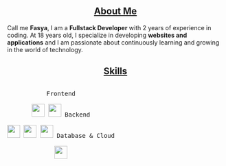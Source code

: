 <h2 align="center"><u>About Me</u></h2>
Call me <b>Fasya</b>, I am a <b>Fullstack Developer</b> with 2 years of experience in coding. 
At 18 years old, I specialize in developing <b>websites and applications</b> and I am passionate 
about continuously learning and growing in the world of technology.

<h2 align="center"><u>Skills</u></h2>
<p style="display: inline-block;" align="center">
  <kbd>
    <kbd>Frontend</kbd>
    <br><br>
    <img width="30px" src="https://cdn.jsdelivr.net/gh/devicons/devicon/icons/react/react-original.svg" />
    <img width="30px" src="https://cdn.jsdelivr.net/gh/devicons/devicon/icons/nextjs/nextjs-original.svg" />
  </kbd>
  <kbd>
    <kbd>Backend</kbd>
    <br><br>
    <img width="30px" src="https://cdn.jsdelivr.net/gh/devicons/devicon/icons/nodejs/nodejs-original.svg" />
    <img width="30px" src="https://cdn.jsdelivr.net/gh/devicons/devicon/icons/express/express-original.svg" />
    <img width="30px" src="https://cdn.jsdelivr.net/gh/devicons/devicon/icons/graphql/graphql-plain.svg" />
  </kbd>
  <kbd>
    <kbd>Database & Cloud</kbd>
    <br><br>
    <img width="30px" src="https://cdn.jsdelivr.net/gh/devicons/devicon/icons/amazonwebservices/amazonwebservices-original.svg" />
  </kbd>
</p>
